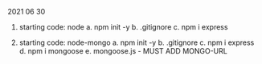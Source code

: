 2021 06 30

1. starting code: node
    a. npm init -y
    b. .gitignore
    c. npm i express

2. starting code: node-mongo
    a. npm init -y
    b. .gitignore
    c. npm i express
    d. npm i mongoose
    e. mongoose.js - MUST ADD MONGO-URL
